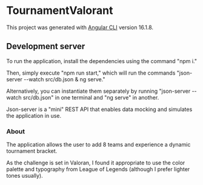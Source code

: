 # TournamentValorant

This project was generated with [Angular CLI](https://github.com/angular/angular-cli) version 16.1.8.

## Development server

To run the application, install the dependencies using the command "npm i."

Then, simply execute "npm run start," which will run the commands "json-server --watch src/db.json & ng serve."

Alternatively, you can instantiate them separately by running "json-server --watch src/db.json" in one terminal and "ng serve" in another.

Json-server is a "mini" REST API that enables data mocking and simulates the application in use.

### About

The application allows the user to add 8 teams and experience a dynamic tournament bracket.

As the challenge is set in Valoran, I found it appropriate to use the color palette and typography from League of Legends (although I prefer lighter tones usually).

